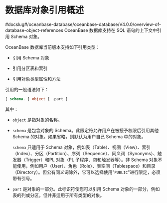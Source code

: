 数据库对象引用概述 
==============================
#docslug#/oceanbase-database/oceanbase-database/V4.0.0/overview-of-database-object-references
OceanBase 数据库支持在 SQL 语句的上下文中引用 Schema 对象。

OceanBase 数据库当前版本支持如下引用类型：

* 引用 Schema 对象

  

* 引用分区表和索引

  

* 引用对象类型属性和方法

  




引用的一般语法如下：

```sql
[ schema. ] object [ .part ]
```



其中：

* `object` 是指对象的名称。

  

* `schema` 是包含对象的 Schema。此限定符允许用户在被授予权限后引用其他 Schema 的对象。如果省略，则默认为用户自己 Schema 中的对象。

  `schema` 只适用于 Schema 对象，例如表（Table）、视图（View）、索引（Index）、分区（Partition）、序列（Sequence）、同义词（Synonyms）、触发器（Trigger）和PL 对象（PL 子程序、包和触发器等）。非 Schema 对象不能使用，例如用户（User）、角色（Role）、表空间（Tablespace）和目录（Directory）。但公有同义词除外，它可以选择使用"`PUBLIC`"进行限定，必须带有引号。
  

* `part` 是对象的一部分。此标识符使您可以引用 Schema 对象的一部分，例如表的列或分区。但并非适用于所有类型的对象。

  



